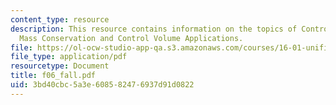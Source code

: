 ```yaml
---
content_type: resource
description: This resource contains information on the topics of Control Volumes ,
  Mass Conservation and Control Volume Applications.
file: https://ol-ocw-studio-app-qa.s3.amazonaws.com/courses/16-01-unified-engineering-i-ii-iii-iv-fall-2005-spring-2006/3bd40cbc5a3e608582476937d91d0822_f06_fall.pdf
file_type: application/pdf
resourcetype: Document
title: f06_fall.pdf
uid: 3bd40cbc-5a3e-6085-8247-6937d91d0822
---
```

